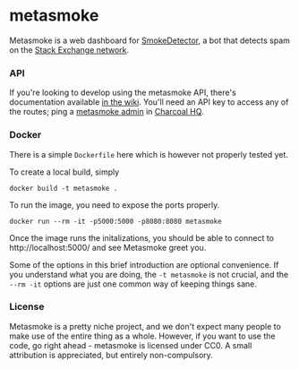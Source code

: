 # metasmoke

Metasmoke is a web dashboard for [SmokeDetector](//github.com/Charcoal-SE/SmokeDetector), a bot that detects spam on the [Stack Exchange network](//stackexchange.com/sites).

### API
If you're looking to develop using the metasmoke API, there's documentation available [in the wiki](//github.com/Charcoal-SE/metasmoke/wiki/API-Documentation). You'll need an API key to access any of the routes; ping a [metasmoke admin](//charcoal-se.org/people#admins) in [Charcoal HQ](//chat.stackexchange.com/rooms/11540/charcoal-hq).

### Docker
There is a simple `Dockerfile` here which is however not properly tested yet.

To create a local build, simply

    docker build -t metasmoke .

To run the image, you need to expose the ports properly.

    docker run --rm -it -p5000:5000 -p8080:8080 metasmoke

Once the image runs the initalizations, you should be able to connect to
http://localhost:5000/ and see Metasmoke greet you.

Some of the options in this brief introduction are optional convenience.
If you understand what you are doing, the `-t metasmoke` is not crucial,
and the `--rm -it` options are just one common way of keeping things sane.

### License
Metasmoke is a pretty niche project, and we don't expect many people to make use of the entire thing as a whole. However, if you want to use the code, go right ahead - metasmoke is licensed under CC0. A small attribution is appreciated, but entirely non-compulsory.
